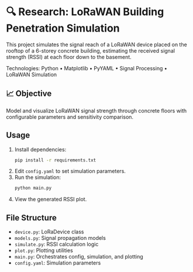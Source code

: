 # 🔍 Research: LoRaWAN Building Penetration Simulation

This project simulates the signal reach of a LoRaWAN device placed on the rooftop of a 6-storey concrete building, estimating the received signal strength (RSSI) at each floor down to the basement.

Technologies: Python • Matplotlib • PyYAML • Signal Processing • LoRaWAN Simulation

## 📈 Objective
Model and visualize LoRaWAN signal strength through concrete floors with configurable parameters and sensitivity comparison.

## Usage
1. Install dependencies:
   ```bash
   pip install -r requirements.txt
   ```
2. Edit `config.yaml` to set simulation parameters.
3. Run the simulation:
   ```bash
   python main.py
   ```
4. View the generated RSSI plot.

## File Structure
- `device.py`: LoRaDevice class
- `models.py`: Signal propagation models
- `simulate.py`: RSSI calculation logic
- `plot.py`: Plotting utilities
- `main.py`: Orchestrates config, simulation, and plotting
- `config.yaml`: Simulation parameters
